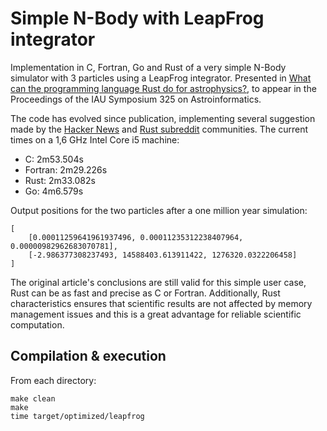 # Simple N-Body with LeapFrog integrator

Implementation in C, Fortran, Go and Rust of a very simple N-Body simulator with 3 particles using a LeapFrog integrator. Presented in [What can the programming language Rust do for astrophysics?](https://arxiv.org/abs/1702.02951), to appear in the Proceedings of the IAU Symposium 325 on Astroinformatics.

The code has evolved since publication, implementing several suggestion made by the [Hacker News](https://news.ycombinator.com/item?id=13632894) and [Rust subreddit](https://www.reddit.com/r/rust/comments/5trref/what_can_rust_do_for_astrophysics/) communities. The current times on a 1,6 GHz Intel Core i5 machine:

- C: 2m53.504s
- Fortran: 2m29.226s
- Rust: 2m33.082s
- Go: 4m6.579s

Output positions for the two particles after a one million year simulation:

```
[
    [0.00011259641961937496, 0.00011235312238407964, 0.00000982962683070781],
    [-2.986377308237493, 14588403.613911422, 1276320.0322206458]
]
```

The original article's conclusions are still valid for this simple user case, Rust can be as fast and precise as C or Fortran. Additionally, Rust characteristics ensures that scientific results are not affected by memory management issues and this is a great advantage for reliable scientific computation.

## Compilation & execution

From each directory:

```
make clean
make
time target/optimized/leapfrog 
```

